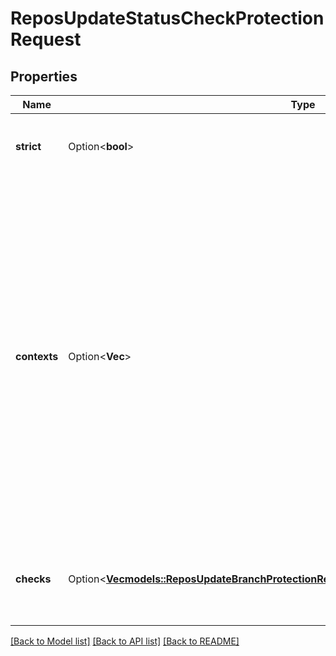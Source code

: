 # ReposUpdateStatusCheckProtectionRequest

## Properties

Name | Type | Description | Notes
------------ | ------------- | ------------- | -------------
**strict** | Option<**bool**> | Require branches to be up to date before merging. | [optional]
**contexts** | Option<**Vec<String>**> | **Deprecated**: The list of status checks to require in order to merge into this branch. If any of these checks have recently been set by a particular GitHub App, they will be required to come from that app in future for the branch to merge. Use `checks` instead of `contexts` for more fine-grained control. | [optional]
**checks** | Option<[**Vec<models::ReposUpdateBranchProtectionRequestRequiredStatusChecksChecksInner>**](repos_update_branch_protection_request_required_status_checks_checks_inner.md)> | The list of status checks to require in order to merge into this branch. | [optional]

[[Back to Model list]](../README.md#documentation-for-models) [[Back to API list]](../README.md#documentation-for-api-endpoints) [[Back to README]](../README.md)


